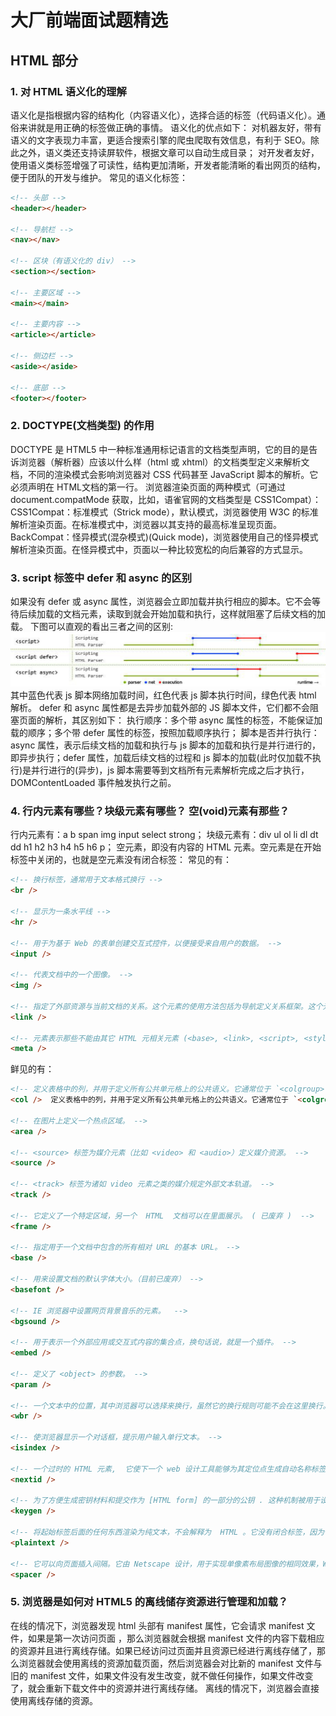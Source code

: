 # 大厂前端面试题精选

## HTML 部分

### 1. 对 HTML 语义化的理解
语义化是指根据内容的结构化（内容语义化），选择合适的标签（代码语义化）。通俗来讲就是用正确的标签做正确的事情。
语义化的优点如下：
对机器友好，带有语义的文字表现力丰富，更适合搜索引擎的爬虫爬取有效信息，有利于 SEO。除此之外，语义类还支持读屏软件，根据文章可以自动生成目录；
对开发者友好，使用语义类标签增强了可读性，结构更加清晰，开发者能清晰的看出网页的结构，便于团队的开发与维护。
常见的语义化标签：
```html
<!-- 头部 -->
<header></header>

<!-- 导航栏 -->
<nav></nav>

<!-- 区块（有语义化的 div） -->
<section></section>

<!-- 主要区域 -->
<main></main>

<!-- 主要内容 -->
<article></article>

<!-- 侧边栏 -->
<aside></aside>

<!-- 底部 -->
<footer></footer>

```

### 2. DOCTYPE(⽂档类型) 的作⽤
DOCTYPE 是 HTML5 中一种标准通用标记语言的文档类型声明，它的目的是告诉浏览器（解析器）应该以什么样（html 或 xhtml）的文档类型定义来解析文档，不同的渲染模式会影响浏览器对 CSS 代码甚⾄ JavaScript 脚本的解析。它必须声明在 HTML⽂档的第⼀⾏。
浏览器渲染页面的两种模式（可通过 document.compatMode 获取，比如，语雀官网的文档类型是 CSS1Compat）：
CSS1Compat：标准模式（Strick mode），默认模式，浏览器使用 W3C 的标准解析渲染页面。在标准模式中，浏览器以其支持的最高标准呈现页面。
BackCompat：怪异模式(混杂模式)(Quick mode)，浏览器使用自己的怪异模式解析渲染页面。在怪异模式中，页面以一种比较宽松的向后兼容的方式显示。

### 3. script 标签中 defer 和 async 的区别
如果没有 defer 或 async 属性，浏览器会立即加载并执行相应的脚本。它不会等待后续加载的文档元素，读取到就会开始加载和执行，这样就阻塞了后续文档的加载。
下图可以直观的看出三者之间的区别:
![script 标签中 defer 和 async 的区别](../assets/images/script-%E6%A0%87%E7%AD%BE%E4%B8%AD-defer-%E5%92%8C-async-%E7%9A%84%E5%8C%BA%E5%88%AB.jpg)
其中蓝色代表 js 脚本网络加载时间，红色代表 js 脚本执行时间，绿色代表 html 解析。
defer 和 async 属性都是去异步加载外部的 JS 脚本文件，它们都不会阻塞页面的解析，其区别如下：
执行顺序：多个带 async 属性的标签，不能保证加载的顺序；多个带 defer 属性的标签，按照加载顺序执行；
脚本是否并行执行：async 属性，表示后续文档的加载和执行与 js 脚本的加载和执行是并行进行的，即异步执行；defer 属性，加载后续文档的过程和 js 脚本的加载(此时仅加载不执行)是并行进行的(异步)，js 脚本需要等到文档所有元素解析完成之后才执行，DOMContentLoaded 事件触发执行之前。


### 4. 行内元素有哪些？块级元素有哪些？ 空(void)元素有那些？
行内元素有：a b span img input select strong；
块级元素有：div ul ol li dl dt dd h1 h2 h3 h4 h5 h6 p；
空元素，即没有内容的 HTML 元素。空元素是在开始标签中关闭的，也就是空元素没有闭合标签：
常见的有：
```html
<!-- 换⾏标签，通常⽤于⽂本格式换⾏ -->
<br />

<!-- 显示为一条水平线 -->
<hr /> 

<!-- ⽤于为基于 Web 的表单创建交互式控件，以便接受来⾃⽤户的数据。 -->
<input /> 

<!-- 代表⽂档中的⼀个图像。 -->
<img />

<!-- 指定了外部资源与当前⽂档的关系。这个元素的使⽤⽅法包括为导航定义关系框架。这个元素经常⽤来链接 css ⽂件。 -->
<link />

<!-- 元素表⽰那些不能由其它 HTML 元相关元素 (<base>, <link>, <script>, <style> 或 <title>) 之⼀表⽰的任何元数据信息。 --> 
<meta />

```
鲜见的有：
```html
<!-- 定义表格中的列，并⽤于定义所有公共单元格上的公共语义。它通常位于 `<colgroup>` 元素内。 --> 
<col />  定义表格中的列，并⽤于定义所有公共单元格上的公共语义。它通常位于 `<colgroup>` 元素内。

<!-- 在图⽚上定义⼀个热点区域。 --> 
<area />

<!-- <source> 标签为媒介元素（比如 <video> 和 <audio>）定义媒介资源。 --> 
<source />

<!-- <track> 标签为诸如 video 元素之类的媒介规定外部文本轨道。 --> 
<track />

<!-- 它定义了⼀个特定区域，另⼀个  HTML  ⽂档可以在⾥⾯展⽰。 ( 已废弃 )  --> 
<frame />

<!-- 指定⽤于⼀个⽂档中包含的所有相对 URL 的基本 URL。 --> 
<base />

<!-- ⽤来设置⽂档的默认字体⼤⼩。（⽬前已废弃） --> 
<basefont />

<!-- IE 浏览器中设置⽹页背景⾳乐的元素。  --> 
<bgsound />

<!-- ⽤于表⽰⼀个外部应⽤或交互式内容的集合点，换句话说，就是⼀个插件。 --> 
<embed />

<!-- 定义了 <object> 的参数。 --> 
<param />

<!-- ⼀个⽂本中的位置，其中浏览器可以选择来换⾏，虽然它的换⾏规则可能不会在这⾥换⾏。 --> 
<wbr />

<!-- 使浏览器显⽰⼀个对话框，提⽰⽤户输⼊单⾏⽂本。 --> 
<isindex />

<!-- ⼀个过时的 HTML 元素,  它使下⼀个 web 设计⼯具能够为其定位点⽣成⾃动名称标签。它是由该 web 编辑⼯具⾃动⽣成的，不需要⼿动调整或输⼊。这个元素的区别是成为第⼀个元素,  成为⼀个 " 丢失的标签 " 被淘汰的官⽅公共 DTD 的 HTML 版本。 --> 
<nextid /> 

<!-- 为了⽅便⽣成密钥材料和提交作为 [HTML form] 的⼀部分的公钥 . 这种机制被⽤于设计基于 Web 的证书管理系统。( 已废弃 )  --> 
<keygen />

<!-- 将起始标签后⾯的任何东西渲染为纯⽂本，不会解释为  HTML 。它没有闭合标签，因为任何后⾯的东西都会看做纯⽂本。( 已废弃 )  --> 
<plaintext />

<!-- 它可以向页⾯插⼊间隔。它由 Netscape 设计，⽤于实现单像素布局图像的相同效果，Web 设计师⽤它来向页⾯添加空⽩，⽽不需要实际使⽤图⽚。（已废弃） --> 
<spacer />

```

### 5. 浏览器是如何对 HTML5 的离线储存资源进行管理和加载？
在线的情况下，浏览器发现 html 头部有 manifest 属性，它会请求 manifest 文件，如果是第一次访问页面 ，那么浏览器就会根据 manifest 文件的内容下载相应的资源并且进行离线存储。如果已经访问过页面并且资源已经进行离线存储了，那么浏览器就会使用离线的资源加载页面，然后浏览器会对比新的 manifest 文件与旧的 manifest 文件，如果文件没有发生改变，就不做任何操作，如果文件改变了，就会重新下载文件中的资源并进行离线存储。
离线的情况下，浏览器会直接使用离线存储的资源。



